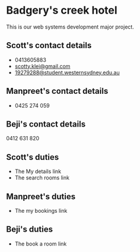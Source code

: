 # Badgery's creek hotel

This is our web systems development major project.

## Scott's contact details
* 0413605883
* scotty.klei@gmail.com
* 19279288@student.westernsydney.edu.au

## Manpreet's contact details
* 0425 274 059

## Beji's contact details
0412 631 820

## Scott's duties
* The My details link
* The search rooms link

## Manpreet's duties
* The my bookings link

## Beji's duties
* The book a room link
